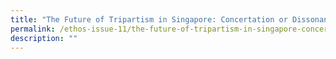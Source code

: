 ```yaml
---
title: "The Future of Tripartism in Singapore: Concertation or Dissonance?"
permalink: /ethos-issue-11/the-future-of-tripartism-in-singapore-concertation-or-dissonance/
description: ""
---
```

